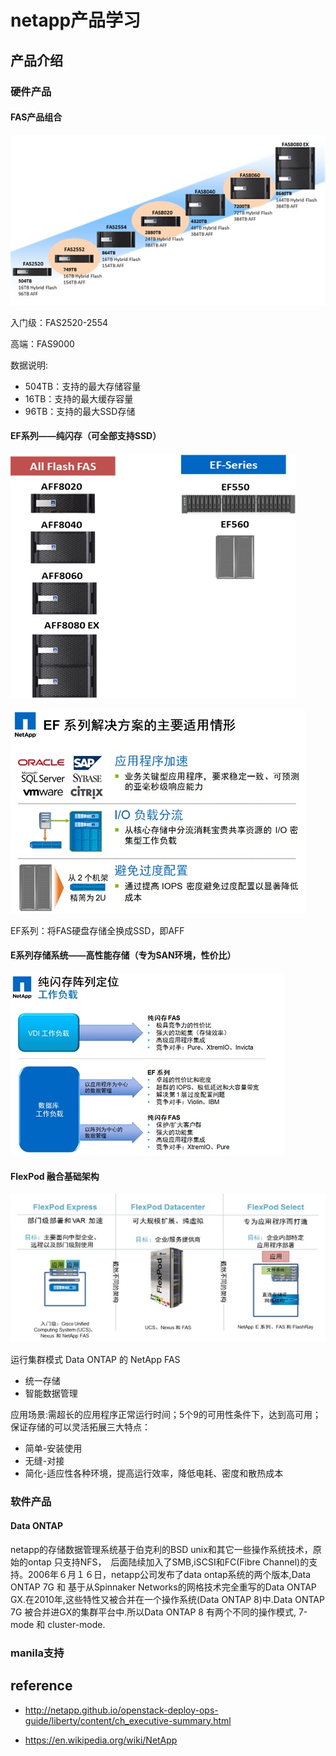 # netapp产品学习

## 产品介绍

### 硬件产品

#### FAS产品组合

![fas](netapp/fas.jpg)


入门级：FAS2520-2554

高端：FAS9000

数据说明:

- 504TB：支持的最大存储容量
- 16TB：支持的最大缓存容量
- 96TB：支持的最大SSD存储

#### EF系列——纯闪存（可全部支持SSD）

![](netapp/478092351.jpg)


![](netapp/ef-usage.jpg)

EF系列：将FAS硬盘存储全换成SSD，即AFF


#### E系列存储系统——高性能存储（专为SAN环境，性价比）

![](netapp/e-usage.jpg)


#### FlexPod 融合基础架构

![](netapp/cluster.jpg)

运行集群模式 Data ONTAP 的 NetApp FAS
* 统一存储
* 智能数据管理

应用场景:需超长的应用程序正常运行时间；5个9的可用性条件下，达到高可用；保证存储的可以灵活拓展三大特点：
* 简单-安装使用
* 无缝-对接
* 简化-适应性各种环境，提高运行效率，降低电耗、密度和散热成本


### 软件产品

#### Data ONTAP

netapp的存储数据管理系统基于伯克利的BSD unix和其它一些操作系统技术，原始的ontap 只支持NFS，　后面陆续加入了SMB,iSCSI和FC(Fibre Channel)的支持。2006年６月１６日，netapp公司发布了data ontap系统的两个版本,Data ONTAP 7G 和 基于从Spinnaker Networks的网格技术完全重写的Data ONTAP GX.在2010年,这些特性又被合并在一个操作系统(Data ONTAP 8)中.Data ONTAP 7G 被合并进GX的集群平台中.所以Data ONTAP 8 有两个不同的操作模式, 7-mode 和 cluster-mode.


### manila支持


## reference

- http://netapp.github.io/openstack-deploy-ops-guide/liberty/content/ch_executive-summary.html

- https://en.wikipedia.org/wiki/NetApp

